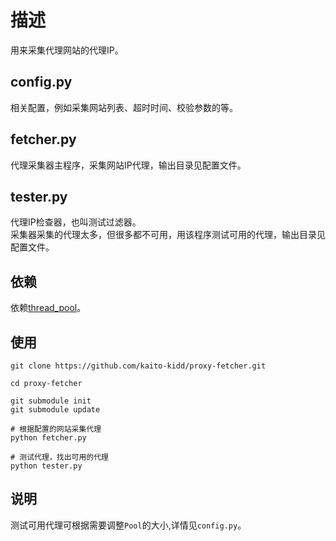 # 描述
用来采集代理网站的代理IP。

## config.py
相关配置，例如采集网站列表、超时时间、校验参数的等。

## fetcher.py
代理采集器主程序，采集网站IP代理，输出目录见配置文件。

## tester.py
代理IP检查器，也叫测试过滤器。<br/>
采集器采集的代理太多，但很多都不可用，用该程序测试可用的代理，输出目录见配置文件。

## 依赖
依赖[thread_pool](https://github.com/kaito-kidd/thread_pool)。

## 使用
    git clone https://github.com/kaito-kidd/proxy-fetcher.git

    cd proxy-fetcher

    git submodule init
    git submodule update

    # 根据配置的网站采集代理
    python fetcher.py

    # 测试代理，找出可用的代理
    python tester.py

## 说明
测试可用代理可根据需要调整`Pool`的大小,详情见`config.py`。
